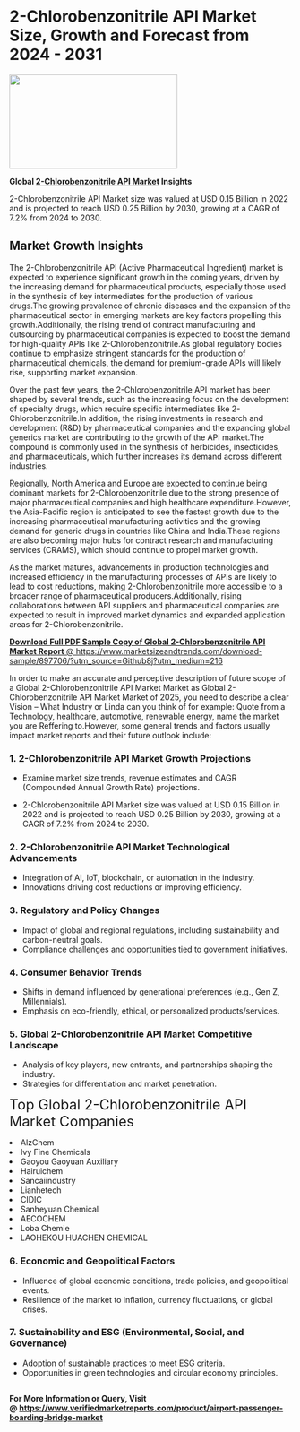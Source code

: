 <H1>2-Chlorobenzonitrile API Market Size, Growth and Forecast from 2024 - 2031</H1><img class="aligncenter size-medium wp-image-584254" src="https://thirdeyenews.in/wp-content/uploads/2024/09/Global-Market-Research-300x168.jpeg" alt="" width="300" height="168" /><p><strong>Global&nbsp;<a href="https://www.marketsizeandtrends.com/download-sample/897706/?utm_source=Github8j?utm_medium=216">2-Chlorobenzonitrile API Market</a> Insights</strong></p><p>2-Chlorobenzonitrile API Market size was valued at USD 0.15 Billion in 2022 and is projected to reach USD 0.25 Billion by 2030, growing at a CAGR of 7.2% from 2024 to 2030.</p><p><h2>Market Growth Insights</h2> <p>The 2-Chlorobenzonitrile API (Active Pharmaceutical Ingredient) market is expected to experience significant growth in the coming years, driven by the increasing demand for pharmaceutical products, especially those used in the synthesis of key intermediates for the production of various drugs.The growing prevalence of chronic diseases and the expansion of the pharmaceutical sector in emerging markets are key factors propelling this growth.Additionally, the rising trend of contract manufacturing and outsourcing by pharmaceutical companies is expected to boost the demand for high-quality APIs like 2-Chlorobenzonitrile.As global regulatory bodies continue to emphasize stringent standards for the production of pharmaceutical chemicals, the demand for premium-grade APIs will likely rise, supporting market expansion.</p> <p><a href="#"></a></p> <p>Over the past few years, the 2-Chlorobenzonitrile API market has been shaped by several trends, such as the increasing focus on the development of specialty drugs, which require specific intermediates like 2-Chlorobenzonitrile.In addition, the rising investments in research and development (R&D) by pharmaceutical companies and the expanding global generics market are contributing to the growth of the API market.The compound is commonly used in the synthesis of herbicides, insecticides, and pharmaceuticals, which further increases its demand across different industries.</p> <p>Regionally, North America and Europe are expected to continue being dominant markets for 2-Chlorobenzonitrile due to the strong presence of major pharmaceutical companies and high healthcare expenditure.However, the Asia-Pacific region is anticipated to see the fastest growth due to the increasing pharmaceutical manufacturing activities and the growing demand for generic drugs in countries like China and India.These regions are also becoming major hubs for contract research and manufacturing services (CRAMS), which should continue to propel market growth.</p> <p>As the market matures, advancements in production technologies and increased efficiency in the manufacturing processes of APIs are likely to lead to cost reductions, making 2-Chlorobenzonitrile more accessible to a broader range of pharmaceutical producers.Additionally, rising collaborations between API suppliers and pharmaceutical companies are expected to result in improved market dynamics and expanded application areas for 2-Chlorobenzonitrile.</p> <p><a href="#"></p><p><span class=""><strong>Download Full PDF Sample Copy of Global 2-Chlorobenzonitrile API Market Report</strong> @ <a href="https://www.marketsizeandtrends.com/download-sample/897706/?utm_source=Github8j?utm_medium=216" target="_blank">https://www.marketsizeandtrends.com/download-sample/897706/?utm_source=Github8j?utm_medium=216</a></span></p><p>In order to make an accurate and perceptive description of future scope of a Global&nbsp;2-Chlorobenzonitrile API Market Market as Global&nbsp;2-Chlorobenzonitrile API Market Market of 2025, you need to describe a clear Vision &ndash; What Industry or Linda can you think of for example: Quote from a Technology, healthcare, automotive, renewable energy, name the market you are Reffering to.However, some general trends and factors usually impact market reports and their future outlook include:</p><h3>1.&nbsp;<strong>2-Chlorobenzonitrile API Market Growth Projections</strong></h3><ul><li>Examine market size trends, revenue estimates and CAGR (Compounded Annual Growth Rate) projections.</li><li><p>2-Chlorobenzonitrile API Market size was valued at USD 0.15 Billion in 2022 and is projected to reach USD 0.25 Billion by 2030, growing at a CAGR of 7.2% from 2024 to 2030.</p></li></ul><h3>2.&nbsp;<strong>2-Chlorobenzonitrile API Market Technological Advancements</strong></h3><ul><li>Integration of AI, IoT, blockchain, or automation in the industry.</li><li>Innovations driving cost reductions or improving efficiency.</li></ul><h3>3.&nbsp;<strong>Regulatory and Policy Changes</strong></h3><ul><li>Impact of global and regional regulations, including sustainability and carbon-neutral goals.</li><li>Compliance challenges and opportunities tied to government initiatives.</li></ul><h3>4.&nbsp;<strong>Consumer Behavior Trends</strong></h3><ul><li>Shifts in demand influenced by generational preferences (e.g., Gen Z, Millennials).</li><li>Emphasis on eco-friendly, ethical, or personalized products/services.</li></ul><h3>5.&nbsp;<strong>Global 2-Chlorobenzonitrile API Market Competitive Landscape</strong></h3><ul><li>Analysis of key players, new entrants, and partnerships shaping the industry.</li><li>Strategies for differentiation and market penetration.</li></ul><p data-pm-slice="1 1 []"><span style="color: inherit; font-family: inherit; font-size: 25px;">Top Global 2-Chlorobenzonitrile API Market Companies</span></p><div class="" data-test-id=""><p><li>AlzChem</li><li> Ivy Fine Chemicals</li><li> Gaoyou Gaoyuan Auxiliary</li><li> Hairuichem</li><li> Sancaiindustry</li><li> Lianhetech</li><li> CIDIC</li><li> Sanheyuan Chemical</li><li> AECOCHEM</li><li> Loba Chemie</li><li> LAOHEKOU HUACHEN CHEMICAL</li></p></div><h3>6.&nbsp;<strong>Economic and Geopolitical Factors</strong></h3><ul><li>Influence of global economic conditions, trade policies, and geopolitical events.</li><li>Resilience of the market to inflation, currency fluctuations, or global crises.</li></ul><h3>7.&nbsp;<strong>Sustainability and ESG (Environmental, Social, and Governance)</strong></h3><ul><li>Adoption of sustainable practices to meet ESG criteria.</li><li>Opportunities in green technologies and circular economy principles.</li></ul><h2><strong style="font-size: 14px;">For More Information or Query, Visit @&nbsp;</strong><a style="background-color: #ffffff; font-size: 14px;" href="https://www.marketsizeandtrends.com/report/2-chlorobenzonitrile-api-market/" target="_blank">https://www.verifiedmarketreports.com/product/airport-passenger-boarding-bridge-market</a></h2>